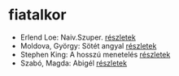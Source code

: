 # fiatalkor

- Erlend Loe: Naiv.Szuper. [részletek](../_details/Erlend%20Loe.md#id_532)
- Moldova, György: Sötét angyal [részletek](../_details/Moldova%2C%20Gy%C3%B6rgy.md#id_1378)
- Stephen King: A hosszú menetelés [részletek](../_details/Stephen%20King.md#id_932)
- Szabó, Magda: Abigél [részletek](../_details/Szab%C3%B3%2C%20Magda.md#id_1338)